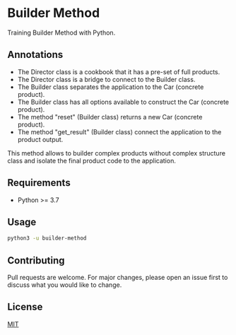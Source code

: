 # Builder Method

Training Builder Method with Python.

## Annotations

- The Director class is a cookbook that it has a pre-set of full products.
- The Director class is a bridge to connect to the Builder class.
- The Builder class separates the application to the Car (concrete product).
- The Builder class has all options available to construct the Car (concrete product).
- The method "reset" (Builder class) returns a new Car (concrete product).
- The method "get_result" (Builder class) connect the application to the product output.

This method allows to builder complex products without complex structure class and isolate the final product code to the application.

## Requirements

- Python >= 3.7

## Usage

```sh
python3 -u builder-method
```

## Contributing
Pull requests are welcome. For major changes, please open an issue first to discuss what you would like to change.

## License
[MIT](https://choosealicense.com/licenses/mit/)